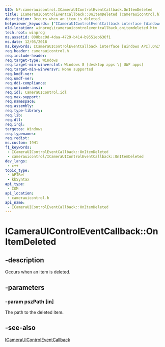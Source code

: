 ```yaml
---
UID: NF:camerauicontrol.ICameraUIControlEventCallback.OnItemDeleted
title: ICameraUIControlEventCallback::OnItemDeleted (camerauicontrol.h)
description: Occurs when an item is deleted.
helpviewer_keywords: ["ICameraUIControlEventCallback interface [Windows API]","OnItemDeleted method","ICameraUIControlEventCallback.OnItemDeleted","ICameraUIControlEventCallback::OnItemDeleted","OnItemDeleted","OnItemDeleted method [Windows API]","OnItemDeleted method [Windows API]","ICameraUIControlEventCallback interface","camerauicontrol/ICameraUIControlEventCallback::OnItemDeleted","winprog.icamerauicontroleventcallback_onitemdeleted"]
old-location: winprog\icamerauicontroleventcallback_onitemdeleted.htm
tech.root: winprog
ms.assetid: 008bac9d-4daa-4729-b414-b9551eb636f1
ms.date: 12/05/2018
ms.keywords: ICameraUIControlEventCallback interface [Windows API],OnItemDeleted method, ICameraUIControlEventCallback.OnItemDeleted, ICameraUIControlEventCallback::OnItemDeleted, OnItemDeleted, OnItemDeleted method [Windows API], OnItemDeleted method [Windows API],ICameraUIControlEventCallback interface, camerauicontrol/ICameraUIControlEventCallback::OnItemDeleted, winprog.icamerauicontroleventcallback_onitemdeleted
req.header: camerauicontrol.h
req.include-header: 
req.target-type: Windows
req.target-min-winverclnt: Windows 8 [desktop apps \| UWP apps]
req.target-min-winversvr: None supported
req.kmdf-ver: 
req.umdf-ver: 
req.ddi-compliance: 
req.unicode-ansi: 
req.idl: CameraUIControl.idl
req.max-support: 
req.namespace: 
req.assembly: 
req.type-library: 
req.lib: 
req.dll: 
req.irql: 
targetos: Windows
req.typenames: 
req.redist: 
ms.custom: 19H1
f1_keywords:
 - ICameraUIControlEventCallback::OnItemDeleted
 - camerauicontrol/ICameraUIControlEventCallback::OnItemDeleted
dev_langs:
 - c++
topic_type:
 - APIRef
 - kbSyntax
api_type:
 - COM
api_location:
 - camerauicontrol.h
api_name:
 - ICameraUIControlEventCallback::OnItemDeleted
---
```


# ICameraUIControlEventCallback::OnItemDeleted


## -description

Occurs when an item is deleted.

## -parameters

### -param pszPath [in]

The path to the deleted item.

## -see-also

<a href="/windows/desktop/api/camerauicontrol/nn-camerauicontrol-icamerauicontroleventcallback">ICameraUIControlEventCallback</a>

